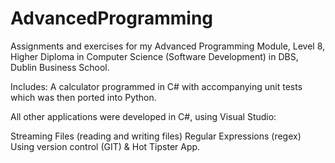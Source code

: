 # AdvancedProgramming

Assignments and exercises for my Advanced Programming Module, Level 8, Higher Diploma in Computer Science (Software Development) 
in DBS, Dublin Business School.

Includes:
A calculator programmed in C# with accompanying unit tests which was then ported into Python.

All other applications were developed in C#, using Visual Studio:

Streaming Files (reading and writing files)
Regular Expressions (regex)
Using version control (GIT)
 & Hot Tipster App.
